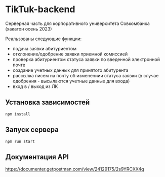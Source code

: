 # TikTuk-backend

Серверная часть для корпоративного университета Совкомбанка (хакатон осень 2023)

Реальзованы следующие функции:
- подача заявки абитуриентом
- отклонение/одобрение заявки приемной комиссией
- проверка абитуриентом статуса заявки по введенной электронной почте
- создание учетных данных для принятого абитурента
- рассылка писем на почту об изменениии статуса заявки (в случае одобрения - высылаются учетные данные для входа)
- вход в / выход из ЛК

## Установка зависимостей

```
npm install
```

## Запуск сервера

```
npm run start
```

## Документация API

https://documenter.getpostman.com/view/24129175/2s9YRCXX4q
